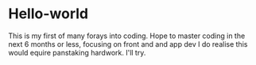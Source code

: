 # Hello-world
This is my first of many forays into coding.
Hope to master coding in the next 6 months or less, focusing on front and and app dev
I do realise this would equire panstaking hardwork.
I'll try.
